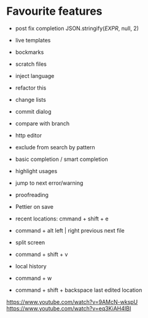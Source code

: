 # Favourite features
- post fix completion
  JSON.stringify($EXPR$, null, 2)
- live templates
- bockmarks
- scratch files
- inject language
- refactor this


- change lists
- commit dialog
- compare with branch

- http editor
- exclude from search by pattern
- basic completion / smart completion

- highlight usages
- jump to next error/warning

- proofreading

- Pettier on save

- recent locations: cmmand + shift + e
- command + alt left | right previous next file
- split screen
- command + shift + v
- local history
- command + w
- command + shift + backspace last edited location

https://www.youtube.com/watch?v=9AMcN-wkspU
https://www.youtube.com/watch?v=eq3KiAH4IBI
